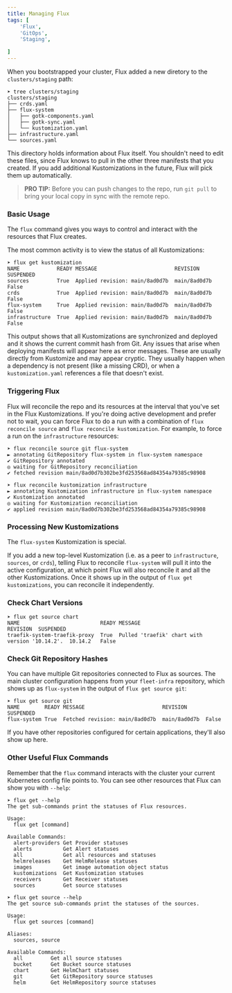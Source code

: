 ```yaml
---
title: Managing Flux
tags: [
    'Flux',
    'GitOps',
    'Staging',

]
---
```




When you bootstrapped your cluster, Flux added a new diretory to the `clusters/staging` path:

```
➤ tree clusters/staging
clusters/staging
├── crds.yaml
├── flux-system
│   ├── gotk-components.yaml
│   ├── gotk-sync.yaml
│   └── kustomization.yaml
├── infrastructure.yaml
└── sources.yaml
```

This directory holds information about Flux itself. You shouldn't need to edit these files, since Flux knows to pull in the other three manifests that you created. If you add additional Kustomizations in the future, Flux will pick them up automatically.

> **PRO TIP:** Before you can push changes to the repo, run `git pull` to bring your local copy in sync with the remote repo.

### Basic Usage

The `flux` command gives you ways to control and interact with the resources that Flux creates.

The most common activity is to view the status of all Kustomizations:

```
➤ flux get kustomization
NAME            READY MESSAGE                         REVISION      SUSPENDED
sources         True  Applied revision: main/8ad0d7b  main/8ad0d7b  False
crds            True  Applied revision: main/8ad0d7b  main/8ad0d7b  False
flux-system     True  Applied revision: main/8ad0d7b  main/8ad0d7b  False
infrastructure  True  Applied revision: main/8ad0d7b  main/8ad0d7b  False
```

This output shows that all Kustomizations are synchronized and deployed and it shows the current commit hash from Git. Any issues that arise when deploying manifests will appear here as error messages. These are usually directly from Kustomize and may appear cryptic. They usually happen when a dependency is not present (like a missing CRD), or when a `kustomization.yaml` references a file that doesn't exist.

### Triggering Flux

Flux will reconcile the repo and its resources at the interval that you've set in the Flux Kustomizations. If you're doing active development and prefer not to wait, you can force Flux to do a run with a combination of `flux reconcile source` and `flux reconcile kustomization`. For example, to force a run on the `infrastructure` resources:

```
➤ flux reconcile source git flux-system
► annotating GitRepository flux-system in flux-system namespace
✔ GitRepository annotated
◎ waiting for GitRepository reconciliation
✔ fetched revision main/8ad0d7b302be3fd253568ad84354a79385c98908

➤ flux reconcile kustomization infrastructure
► annotating Kustomization infrastructure in flux-system namespace
✔ Kustomization annotated
◎ waiting for Kustomization reconciliation
✔ applied revision main/8ad0d7b302be3fd253568ad84354a79385c98908
```

### Processing New Kustomizations

The `flux-system` Kustomization is special.

If you add a new top-level Kustomization (i.e. as a peer to `infrastructure`, `sources`, or `crds`), telling Flux to reconcile `flux-system` will pull it into the active configuration, at which point Flux will also reconcile it and all the other Kustomizations. Once it shows up in the output of `flux get kustomizations`, you can reconcile it independently.

### Check Chart Versions

```
➤ flux get source chart
NAME                          READY MESSAGE                                         REVISION  SUSPENDED
traefik-system-traefik-proxy  True  Pulled 'traefik' chart with version '10.14.2'.  10.14.2   False
```

### Check Git Repository Hashes

You can have multiple Git repositories connected to Flux as sources. The main cluster configuration happens from your `fleet-infra` repository, which shows up as `flux-system` in the output of `flux get source git`:

```
➤ flux get source git
NAME        READY MESSAGE                         REVISION      SUSPENDED
flux-system True  Fetched revision: main/8ad0d7b  main/8ad0d7b  False
```

If you have other repositories configured for certain applications, they'll also show up here.

### Other Useful Flux Commands

Remember that the `flux` command interacts with the cluster your current Kubernetes config file points to. You can see other resources that Flux can show you with `--help`:

```
➤ flux get --help
The get sub-commands print the statuses of Flux resources.

Usage:
  flux get [command]

Available Commands:
  alert-providers Get Provider statuses
  alerts          Get Alert statuses
  all             Get all resources and statuses
  helmreleases    Get HelmRelease statuses
  images          Get image automation object status
  kustomizations  Get Kustomization statuses
  receivers       Get Receiver statuses
  sources         Get source statuses

➤ flux get source --help
The get source sub-commands print the statuses of the sources.

Usage:
  flux get sources [command]

Aliases:
  sources, source

Available Commands:
  all         Get all source statuses
  bucket      Get Bucket source statuses
  chart       Get HelmChart statuses
  git         Get GitRepository source statuses
  helm        Get HelmRepository source statuses
```
